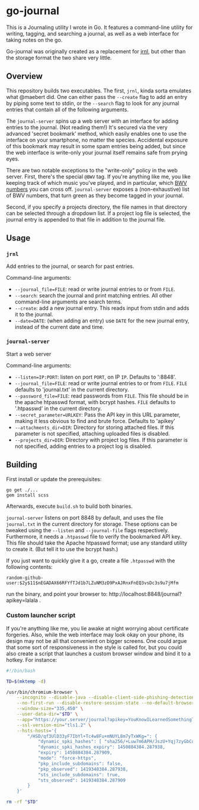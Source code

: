 go-journal
==========

This is a Journaling utility I wrote in Go. It features a command-line utility for writing, tagging, and searching a journal, as well as a web interface for taking notes on the go.

Go-journal was originally created as a replacement for [jrnl](https://github.com/maebert/jrnl), but other than the storage format the two share very little.

Overview
-----
This repository builds two executables. The first, `jrnl`, kinda sorta emulates what @maebert did. One can either pass the `--create` flag to add an entry by piping some text to stdin, or the `--search` flag to look for any journal entries that contain all of the following arguments.

The `journal-server` spins up a web server with an interface for adding entries to the journal. (Not reading them!)
It's secured via the very advanced 'secret bookmark' method, which easily enables one to use the interface on your smartphone, no matter the species. Accidental exposure of this bookmark may result in some spam entries being added, but since the web interface is write-only your journal itself remains safe from prying eyes.

There are two notable exceptions to the "write-only" policy in the web server. First, there's the special `@BWV` tag. If you're anything like me, you like keeping track of which music you've played, and in particular, which [BWV numbers](https://en.wikipedia.org/wiki/List_of_compositions_by_Johann_Sebastian_Bach#BWV) you can cross off. `journal-server` exposes a (non-exhaustive) list of BWV numbers, that turn green as they become tagged in your journal.

Second, if you specify a projects directory, the file names in that directory can be selected through a dropdown list. If a project log file is selected, the journal entry is appended to that file in addition to the journal file.

Usage
-----
### `jrnl`
Add entries to the journal, or search for past entries.

Command-line arguments:

* `--journal_file=FILE`: read or write journal entries to or from `FILE`.
* `--search`: search the journal and print matching entries. All other command-line arguments are search terms.
* `--create`: add a new journal entry. This reads input from stdin and adds it to the journal.
* `--date=DATE`: (when adding an entry) use `DATE` for the new journal entry, instead of the current date and time.

### `journal-server`
Start a web server

Command-line arguments:

* `--listen=IP:PORT`: listen on port `PORT`, on IP `IP`. Defaults to ':8848'.
* `--journal_file=FILE`: read or write journal entries to or from `FILE`. `FILE` defaults to 'journal.txt' in the current directory.
* `--password_file=FILE`: read passwords from `FILE`. This file should be in the apache htpasswd format, with bcrypt hashes. `FILE` defaults to '.htpasswd' in the current directory.
* `--secret_parameter=URLKEY`: Pass the API key in this URL parameter, making it less obvious to find and brute force. Defaults to 'apikey'
* `--attachments_dir=DIR`: Directory for storing attached files. If this parameter is not specified, attaching uploaded files is disabled.
* `--projects_dir=DIR`: Directory with project log files. If this parameter is not specified, adding entries to a project log is disabled.

Building
--------
First install or update the prerequisites:

```
go get ./...
gem install scss
```

Afterwards, execute `build.sh` to build both binaries.

`journal-server` listens on port 8848 by default, and uses the file `journal.txt` in the current directory for storage. These options can be tweaked using the `--listen` and `--journal-file` flags respectively.
Furthermore, it needs a `.htpasswd` file to verify the bookmarked API key. This file should take the Apache htpasswd format; use any standard utility to create it. (But tell it to use the bcrypt hash.)

If you just want to quickly give it a go, create a file `.htpasswd` with the following contents:

```
random-github-user:$2y$11$nEGADAX66RFYfTJd1b7LZuNM3zD9PxAJRnxFnEQ3vsDc3s9u7jMfm
```

run the binary, and point your browser to: http://localhost:8848/journal?apikey=lalala .

### Custom launcher script
If you're anything like me, you lie awake at night worrying about certificate forgeries.
Also, while the web interface may look okay on your phone, its design may not be all that convenient on bigger screens. One could argue that some sort of responsiveness in the style is called for, but you could also create a script that launches a custom browser window and bind it to a hotkey. For instance:

```bash
#!/bin/bash

TD=$(mktemp -d)

/usr/bin/chromium-browser \
	--incognito --disable-java --disable-client-side-phishing-detection --disable-translate \
	--no-first-run --disable-restore-session-state --no-default-browser-check \
	--window-size="335,450" \
	--user-data-dir="$TD" \
	--app="https://your.server/journal?apikey=YouKnowILearnedSomethingToday" \
	--ssl-version-min="tls1.2" \
	--hsts-hosts='{
		"/HSD/qf3UlD33yF7IbYl+Tc4w8Fu+mNUYL8m7yTxWKg=": {
			"dynamic_spki_hashes": [ "sha256/+Luw7m6APH/JszU+Yqj7zyGbCok0ZYMaKhkYmNtrKHI=", "sha256/dd+XFi9YBvUS5vB1yfv4DpSRnbPBuXenp6LPkaKXFlg=" ],
			"dynamic_spki_hashes_expiry": 1450884384.287938,
			"expiry": 1450884384.287909,
			"mode": "force-https",
			"pkp_include_subdomains": false,
			"pkp_observed": 1419348384.287938,
			"sts_include_subdomains": true,
			"sts_observed": 1419348384.287909
		}
	}'

rm -rf "$TD"
```
